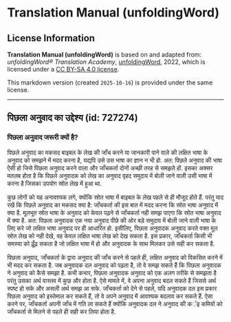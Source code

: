 # Translation Manual (unfoldingWord)

## License Information

**Translation Manual (unfoldingWord)** is based on and adapted from: _unfoldingWord® Translation Academy_, [unfoldingWord](https://unfoldingword.org/utw), 2022, which is licensed under a [CC BY-SA 4.0 license](https://creativecommons.org/licenses/by-sa/4.0/legalcode.en).

This markdown version (created `2025-10-16`) is provided under the same license.



--------------------------------

## पिछला अनुवाद का उद्देश्य (id: 727274)

### पिछला अनुवाद जरूरी क्यों है?

पिछले अनुवाद का मकसद बाइबल के लेख की जाँच करने या जानकारी पाने वाले की लक्षित भाषा के अनुवाद को समझने में मदद करना है, यद्यपि उसे उस भाषा का ज्ञान न भी हो. अत: पिछले अनुवाद की भाषा ऐसी हो जिसे पिछला अनुवाद करने वाला और जाँचकर्ता दोनों अच्छी तरह से समझते हों. इसका अक्सर मतलब होता है कि पिछले अनुवादक को लेख का अनुवाद वृहद समुदाय में बोली जाने वाली उसी भाषा में करना है जिसका उपयोग स्रोत लेख में हुआ था.

कुछ लोगों को यह अनावश्यक लगे, क्योंकि स्रोत भाषा में बाइबल के लेख पहले से ही मौजूद होते हैं. परंतु याद रखें कि पिछले अनुवाद का मकसद क्या है: जाँचकर्ता की इस बात में मदद करना कि स्रोत भाषा अनुवाद में क्या है. मूलभूत स्रोत भाषा के अनुवाद को केवल पढ़ने से जाँचकर्ता नही समझ पाएगा कि स्रोत भाषा अनुवाद में क्या है. अत: पिछला अनुवादक एक नया अनुवाद पीछे की ओर बड़े समुदाय में बोली जाने वाली भाषा के लिए करे जो लक्षित भाषा अनुवाद पर ही आधारित हो. इसीलिए, पिछला अनुवादक अनुवाद करते वक्त मूल स्रोत लेख को नही देखे, वह केवल लक्षित भाषा लेख को देख सकता है. इस प्रकार, जाँचकर्ता किसी भी समस्या को ढ़ूँढ़ सकता है जो लक्षित भाषा में हो और अनुवादक के साथ मिलकर उसे सही कर सकता है.

पिछला अनुवाद, जाँचकर्ता के द्वारा अनुवाद की जाँच करने से पहले ही, लक्षित अनुवाद को विकसित करने में भी मदद कर सकता है. जब अनुवादक दल अनुवाद को पढ़ता है, तो वे समझ सकते हैं कि पिछला अनुवादक ने अनुवाद को कैसे समझा है. कभी कभार, पिछला अनुवादक अनुवाद को एक अलग तरीके से समझता है परंतु उसका अर्थ वास्तव में कुछ और होता है. ऐसे मामले में, वे अपना अनुवाद बदल सकते हैं जिससे अर्थ स्पष्ट हो सके और असली अर्थ समझ आ सके. जाँचकर्ता को देने से पहले, यदि अनुवादक दल इस प्रकार पिछला अनुवाद को इस्तेमाल कर सकते हैं, तो वे अपने अनुवाद में आवश्यक बदलाव कर सकते हैं. ऐसा करने पर, जाँचकर्ता अपनी जाँच में गति ला सकते हैं क्योंकि अनुवादक दल ने अनुवाद की कर्इ कमियों को जाँचकर्ता से मिलने से पहले ही सही कर लिया होता है.


